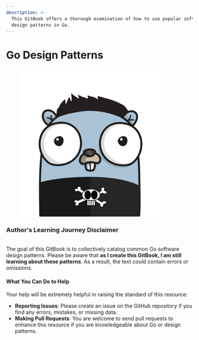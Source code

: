 ```yaml
---
description: >-
  This GitBook offers a thorough examination of how to use popular software
  design patterns in Go.
---
```


# Go Design Patterns

<figure><img src=".gitbook/assets/pngegg.png" alt="" width="375"><figcaption></figcaption></figure>

### Author's Learning Journey Disclaimer

\
The goal of this GitBook is to collectively catalog common Go software design patterns. Please be aware that **as I create this GitBook, I am still learning about these patterns**. As a result, the text could contain errors or omissions.

#### What You Can Do to Help

Your help will be extremely helpful in raising the standard of this resource:

* **Reporting Issues**: Please create an issue on the GitHub repository if you find any errors, mistakes, or missing data.
* **Making Pull Requests**: You are welcome to send pull requests to enhance this resource if you are knowledgeable about Go or design patterns.
